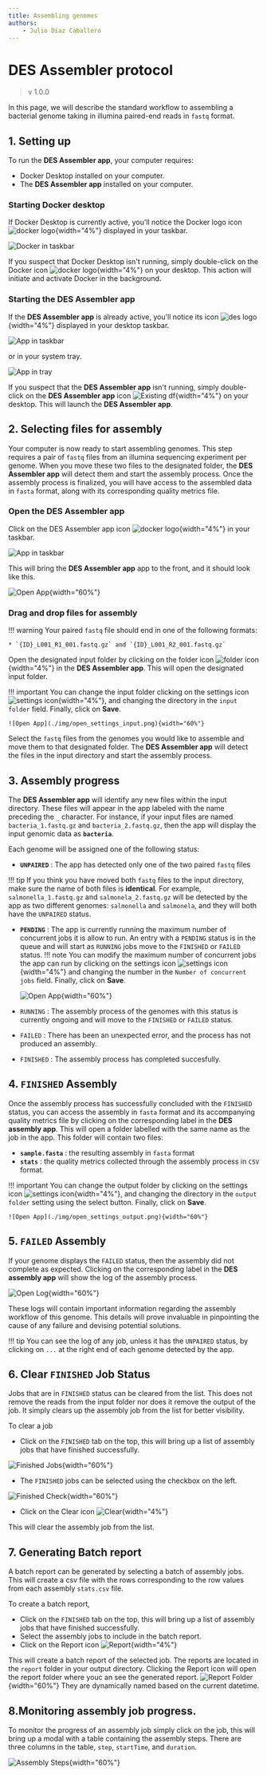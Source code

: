 ```yaml
---
title: Assembling genomes
authors:
    - Julio Diaz Caballero
---
```


# DES Assembler protocol


> v 1.0.0

In this page, we will describe the standard workflow to assembling a bacterial genome taking in illumina paired-end reads in `fastq` format.

## 1. Setting up ##

To run the **DES Assembler app**, your computer requires:

* Docker Desktop installed on your computer.
* The **DES Assembler app** installed on your computer.

### Starting Docker desktop ###

If Docker Desktop is currently active, you'll notice the Docker logo icon ![docker logo](./img/docker_icon.svg){width="4%"} displayed in your taskbar.

![Docker in taskbar](./img/docker_in_taskbar.png)

If you suspect that Docker Desktop isn't running, simply double-click on the Docker icon ![docker logo](./img/docker_icon.svg){width="4%"} on your desktop. This action will initiate and activate Docker in the background. 

### Starting the DES Assembler app ###

If the **DES Assembler app** is already active, you'll notice its icon ![des logo](./img/des_icon.svg){width="4%"} displayed in your desktop taskbar.

![App in taskbar](./img/app_in_taskbar.png)

or in your system tray.

![App in tray](./img/app_in_tray.png)

If you suspect that the **DES Assembler app** isn't running, simply double-click on the **DES Assembler app** icon ![Existing df](./img/des_icon.svg){width="4%"} on your desktop. This will launch the **DES Assembler app**.

## 2. Selecting files for assembly ##

Your computer is now ready to start assembling genomes. This step requires a pair of `fastq` files from an illumina sequencing experiment per genome. When you move these two files to the designated folder, the **DES Assembler app** will detect them and start the assembly process. Once the assembly process is finalized, you will have access to the assembled data in `fasta` format, along with its corresponding quality metrics file.

### Open the DES Assembler app ###

Click on the DES Assembler app icon ![docker logo](./img/des_icon.svg){width="4%"} in your taskbar.

![App in taskbar](./img/app_in_taskbar.png)

This will bring the **DES Assembler app** app to the front, and it should look like this.

![Open App](./img/open_app.png){width="60%"}

### Drag and drop files for assembly ###

!!! warning 
    Your paired `fastq` file should end in one of the following formats:

    * `{ID}_L001_R1_001.fastq.gz` and `{ID}_L001_R2_001.fastq.gz`


Open the designated input folder by clicking on the folder icon ![folder icon](./img/folder_icon.png){width="4%"} in the **DES Assembler app**. This will open the designated input folder. 


!!! important
    You can change the input folder clicking on the settings icon ![settings icon](./img/settings_icon.png){width="4%"}, and changing the directory in the `input folder` field. Finally, click on **Save**.
    
    ![Open App](./img/open_settings_input.png){width="60%"}    

Select the `fastq` files from the genomes you would like to assemble and move them to that designated folder. The **DES Assembler app** will detect the files in the input directory and start the assembly process.

## 3. Assembly progress ##

The **DES Assembler app** will identify any new files within the input directory. These files will appear in the app labeled with the name preceding the `_` character. For instance, if your input files are named `bacteria_1.fastq.gz` and `bacteria_2.fastq.gz`, then the app will display the input genomic data as **`bacteria`**.

Each genome will be assigned one of the following status:

* **`UNPAIRED`** : The app has detected only one of the two paired `fastq` files

!!! tip
    If you think you have moved both `fastq` files to the input directory, make sure the name of both files is **identical**.
    For example, `salmonella_1.fastq.gz` and `salmonela_2.fastq.gz` will be detected by the app as two different genomes: `salmonella` and `salmonela`, and they will both have the `UNPAIRED` status.

* **`PENDING`** : The app is currently running the maximum number of concurrent jobs it is allow to run. An entry with a `PENDING` status is in the queue and will start as `RUNNING` jobs move to the `FINISHED` or `FAILED` status.
!!! note
    You can modify the maximum number of concurrent jobs the app can run by clicking on the settings icon ![settings icon](./img/settings_icon.png){width="4%"} and changing the number in the `Number of concurrent jobs` field. Finally, click on **Save**.

    ![Open App](./img/open_settings_concurrent.png){width="60%"}  

* `RUNNING` : The assembly process of the genomes with this status is currently ongoing and will move to the `FINISHED` or `FAILED` status.
* `FAILED` : There has been an unexpected error, and the process has not produced an assembly.
* `FINISHED` : The assembly process has completed succesfully.

## 4. `FINISHED` Assembly

Once the assembly process has successfully concluded with the `FINISHED` status, you can access the assembly in `fasta` format and its accompanying quality metrics file by clicking on the corresponding label in the **DES assembly app**. This will open a folder labelled with the same name as the job in the app. This folder will contain two files:

* **`sample.fasta`** : the resulting assembly in `fasta` format
* **`stats`** : the quality metrics collected through the assembly process in `CSV` format.

!!! important
    You can change the output folder by clicking on the settings icon ![settings icon](./img/settings_icon.png){width="4%"}, and changing the directory in the `output folder` setting using the select button. Finally, click on **Save**.
    
    ![Open App](./img/open_settings_output.png){width="60%"}   

## 5. `FAILED` Assembly

If your genome displays the `FAILED` status, then the assembly did not complete as expected. Clicking on the corresponding label in the **DES assembly app** will show the log of the assembly process.

![Open Log](./img/open_log.png){width="60%"}

These logs will contain important information regarding the assembly workflow of this genome. This details will prove invaluable in pinpointing the cause of any failure and devising potential solutions.


!!! tip
    You can see the log of any job, unless it has the `UNPAIRED` status, by clicking on `...` at the right end of each genome detected by the app.

## 6. Clear `FINISHED` Job Status

Jobs that are in `FINISHED` status can be cleared from the list. This does not remove the reads from the input folder nor does it remove the output of the job. It simply clears up the assembly job from the list for better visibility. 

To clear a job

- Click on the `FINISHED` tab on the top, this will bring up a list of assembly jobs that have finished successfully. 

![Finished Jobs](./img/finished_jobs.png){width="60%"}  


-  The `FINISHED` jobs can be selected using the checkbox on the left.
  
![Finished Check](./img/finished_jobs_checked.png){width="60%"}  

-  Click on the Clear icon ![Clear](./img/clear.png){width="4%"}

This will clear the assembly job from the list.

## 7. Generating Batch report

A batch report can be generated by selecting a batch of assembly jobs. This will create a csv file with the rows corresponding to the row values from each assembly `stats.csv` file. 

To create a batch report,

- Click on the `FINISHED` tab on the top, this will bring up a list of assembly jobs that have finished successfully. 
- Select the assembly jobs to include in the batch report.
- Click on the Report icon ![Report](./img/report.png){width="4%"}

This will create a batch report of the selected job. The reports are located in the `report` folder in your output directory. Clicking the Report icon will open the report folder where youc an see the generated report.
![Report Folder](./img/report_folder.png){width="60%"}
They are dynamically named based on the current datetime.

## 8.Monitoring assembly job progress.

To monitor the progress of an assembly job simply click on the job, this will bring up a modal with a table containing the assembly steps.
There are three columns in the table, `step`, `startTime`, and `duration`.

![Assembly Steps](./img/assembly_steps.png){width="60%"}